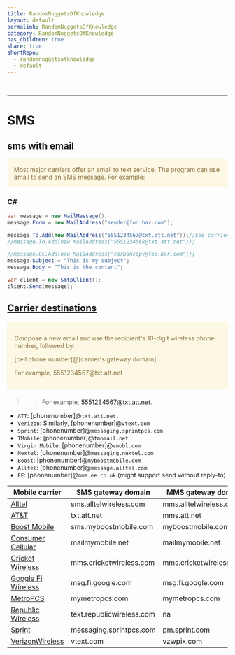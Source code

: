 ```yaml
---
title: RandomNuggetsOfKnowledge
layout: default
permalink: RandomNuggetsOfKnowledge
category: RandomNuggetsOfKnowledge
has_children: true
share: true
shortRepo:
  - randomnuggetsofknowledge
  - default
---
```


<br/>

---

# SMS

## sms with email

<div style="padding: 15px; margin-bottom: 20px; border-radius: 4px; color: #8a6d3b;; background-color: #fcf8e3; border-color: #faebcc;">            
    Most major carriers offer an email to text service. The program can use email to send an SMS message. For example:
</div>

### C#

```csharp
var message = new MailMessage();
message.From = new MailAddress("sender@foo.bar.com");

message.To.Add(new MailAddress("5551234567@txt.att.net"));//See carrier destinations below
//message.To.Add(new MailAddress("5551234568@txt.att.net"));

//message.CC.Add(new MailAddress("carboncopy@foo.bar.com"));
message.Subject = "This is my subject";
message.Body = "This is the content";

var client = new SmtpClient();
client.Send(message);
```

## [Carrier destinations](https://en.wikipedia.org/wiki/SMS_gateway)

<div style="padding: 15px; border: 1px solid transparent; border-color: transparent; margin-bottom: 20px; border-radius: 4px; color: #8a6d3b;; background-color: #fcf8e3; border-color: #faebcc;">            
<p> Compose a new email and use the recipient's 10-digit wireless phone number, followed by:</p>
<p>[cell phone number]@[carrier's gateway domain]</p>
<p>For example, 5551234567@txt.att.net</p>
</div>

> > For example, 5551234567@txt.att.net.

- `ATT`: [phonenumber]@`txt.att.net.`
- `Verizon`: Similarly, [phonenumber]@`vtext.com`
- `Sprint`: [phonenumber]@`messaging.sprintpcs.com`
- `TMobile`: [phonenumber]@`tmomail.net`
- `Virgin Mobile`: [phonenumber]@`vmobl.com`
- `Nextel`: [phonenumber]@`messaging.nextel.com`
- `Boost`: [phonenumber]@`myboostmobile.com`
- `Alltel`: [phonenumber]@`message.alltel.com`
- `EE`: [phonenumber]@`mms.ee.co.uk` (might support send without reply-to)

| Mobile carrier                                                               | SMS gateway domain        | MMS gateway domain      |
|------------------------------------------------------------------------------|---------------------------|-------------------------|
| [Alltel](https://en.wikipedia.org/wiki/Alltel)                               | sms.alltelwireless.com    | mms.alltelwireless.com  |
| [AT&T](https://en.wikipedia.org/wiki/AT%26T_Mobility)                        | txt.att.net               | mms.att.net             |
| [Boost Mobile](<https://en.wikipedia.org/wiki/Boost_Mobile_(United_States)>) | sms.myboostmobile.com     | myboostmobile.com       |
| [Consumer Cellular](https://en.wikipedia.org/wiki/Consumer_Cellular)         | mailmymobile.net          | mailmymobile.net        |
| [Cricket Wireless](https://en.wikipedia.org/wiki/Cricket_Wireless)           | mms.cricketwireless.com   | mms.cricketwireless.com |
| [Google Fi Wireless](https://en.wikipedia.org/wiki/Google_Fi_Wireless)       | msg.fi.google.com         | msg.fi.google.com       |
| [MetroPCS](https://en.wikipedia.org/wiki/MetroPCS)                           | mymetropcs.com            | mymetropcs.com          |
| [Republic Wireless](https://en.wikipedia.org/wiki/Republic_Wireless)         | text.republicwireless.com | na                      |
| [Sprint](https://en.wikipedia.org/wiki/Sprint_Corporation)                   | messaging.sprintpcs.com   | pm.sprint.com           |
| [VerizonWireless](<https://en.wikipedia.org/wiki/Verizon_(mobile_network)>)  | vtext.com                 | vzwpix.com              |